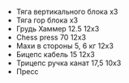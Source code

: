 - Тяга вертикального блока х3
- Тяга гор блока х3
- Грудь Хаммер 12.5 12x3
- Chess press 70 12x3
- Махи в стороны 5, 6 кг 12х3
- Бицепс кабель 15 12х3
- Трицепс ручка канат 17,5 10х3
- Пресс